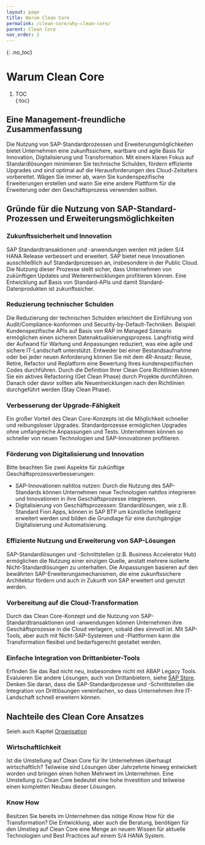 ```yaml
---
layout: page
title: Warum Clean Core
permalink: /clean-core/why-clean-core/
parent: Clean Core
nav_order: 2
---
```


{: .no_toc}
# Warum Clean Core  

1. TOC  
{:toc}  

## Eine Management-freundliche Zusammenfassung  
Die Nutzung von SAP-Standardprozessen und Erweiterungsmöglichkeiten bietet Unternehmen eine zukunftssichere, wartbare und agile Basis für Innovation, Digitalisierung und Transformation. Mit einem klaren Fokus auf Standardlösungen minimieren Sie technische Schulden, fördern effiziente Upgrades und sind optimal auf die Herausforderungen des Cloud-Zeitalters vorbereitet. Wägen Sie immer ab, wann Sie kundenspezifische Erweiterungen erstellen und wann Sie eine andere Plattform für die Erweiterung oder den Geschäftsprozess verwenden sollten. 

## Gründe für die Nutzung von SAP-Standard-Prozessen und Erweiterungsmöglichkeiten  

### Zukunftssicherheit und Innovation  
SAP Standardtransaktionen und -anwendungen werden mit jedem S/4 HANA Release verbessert und erweitert. SAP bietet neue Innovationen ausschließlich auf Standardprozessen an, insbesondere in der Public Cloud. Die Nutzung dieser Prozesse stellt sicher, dass Unternehmen von zukünftigen Updates und Weiterentwicklungen profitieren können. Eine Entwicklung auf Basis von Standard-APIs und damit Standard-Datenprodukten ist zukunftssicher.   

### Reduzierung technischer Schulden  
 Die Reduzierung der technischen Schulden erleichtert die Einführung von Audit/Compliance-konformen und Security-by-Default-Techniken. Beispiel: Kundenspezifische APIs auf Basis von RAP im Managed Szenario ermöglichen einen sicheren Datenaktualisierungsprozess. Langfristig wird der Aufwand für Wartung und Anpassungen reduziert, was eine agile und sichere IT-Landschaft unterstützt. 
 Entweder bei einer Bestandsaufnahme oder bei jeder neuen Anforderung können Sie mit dem 4R-Ansatz: Reuse, Retire, Refactor und Replatform eine Bewertung Ihres kundenspezifischen Codes durchführen. Durch die Definition Ihrer Clean Core Richtlinien können Sie ein aktives Refactoring (Get Clean Phase) durch Projekte durchführen. Danach oder davor sollten alle Neuentwicklungen nach den Richtlinien durchgeführt werden (Stay Clean Phase). 

### Verbesserung der Upgrade-Fähigkeit  
Ein großer Vorteil des Clean Core-Konzepts ist die Möglichkeit schneller und reibungsloser Upgrades. Standardprozesse ermöglichen Upgrades ohne umfangreiche Anpassungen und Tests. Unternehmen können so schneller von neuen Technologien und SAP-Innovationen profitieren.  

### Förderung von Digitalisierung und Innovation  
Bitte beachten Sie zwei Aspekte für zukünftige Geschäftsprozessverbesserungen:
* SAP-Innovationen nahtlos nutzen: Durch die Nutzung des SAP-Standards können Unternehmen neue Technologien nahtlos integrieren und Innovationen in ihre Geschäftsprozesse integrieren.  
* Digitalisierung von Geschäftsprozessen: Standardlösungen, wie z.B. Standard Fiori Apps, können in SAP BTP um künstliche Intelligenz erweitert werden und bilden die Grundlage für eine durchgängige Digitalisierung und Automatisierung.  

### Effiziente Nutzung und Erweiterung von SAP-Lösungen  
 SAP-Standardlösungen und -Schnittstellen (z.B. Business Accelerator Hub) ermöglichen die Nutzung einer einzigen Quelle, anstatt mehrere isolierte Nicht-Standardlösungen zu unterhalten. Die Anpassungen basieren auf den bewährten SAP-Erweiterungsmechanismen, die eine zukunftssichere Architektur fördern und auch in Zukunft von SAP erweitert und genutzt werden.  

### Vorbereitung auf die Cloud-Transformation  
Durch das Clean Core-Konzept und die Nutzung von SAP-Standardtransaktionen und -anwendungen können Unternehmen ihre Geschäftsprozesse in die Cloud verlagern, sobald dies sinnvoll ist. Mit SAP-Tools, aber auch mit Nicht-SAP-Systemen und -Plattformen kann die Transformation flexibel und bedarfsgerecht gestaltet werden.  

### Einfache Integration von Drittanbieter-Tools  
Erfinden Sie das Rad nicht neu, insbesondere nicht mit ABAP Legacy Tools. Evaluieren Sie andere Lösungen, auch von Drittanbietern, siehe [SAP Store](https://www.sap.com/germany/store.html). Denken Sie daran, dass die SAP-Standardprozesse und -Schnittstellen die Integration von Drittlösungen vereinfachen, so dass Unternehmen ihre IT-Landschaft schnell erweitern können.  


## Nachteile des Clean Core Ansatzes

Seieh auch Kapitel [Organisation](/clean-core/problems-and-challanges)

### Wirtschaftlichkeit

Ist die Umstellung auf Clean Core für Ihr Unternehmen überhaupt wirtschaftlich? Teilweise sind Lösungen über Jahrzehnte hinweg entwickelt worden und bringen einen hohen Mehrwert im Unternehmen. Eine Umstellung zu Clean Core bedeutet eine hohe Investition und teilweise einen kompletten Neubau dieser Lösungen.

### Know How

Besitzen Sie bereits im Unternehmen das nötige Know How für die Transformation? Die Entwicklung, aber auch die Beratung, benötigen für den Umstieg auf Clean Core eine Menge an neuem Wissen für aktuelle Technologien und Best Practices auf einem S/4 HANA System.


